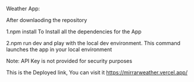 Weather App:

After downlaoding the repository

1.npm install
 To Install all the dependencies for the App

2.npm run dev and play with the local dev environment.
This command launches the app in your local environment

Note:
API Key is not provided for security purposes

This is the Deployed link, You can visit it
https://mirrarweather.vercel.app/
